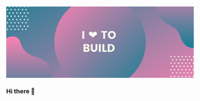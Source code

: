 ![Cover: I heart to build](https://raw.githubusercontent.com/gokula-krishna-dev/gokula-krishna-dev/master/Blue%20and%20Pink%20Neon%20Noir%20Pets%20Influencer%20Facebook%20Cover.png)

### Hi there 👋

<!--
**gokula-krishna-dev/gokula-krishna-dev** is a ✨ _special_ ✨ repository because its `README.md` (this file) appears on your GitHub profile.

Here are some ideas to get you started:

- 🔭 I’m currently working on ...
- 🌱 I’m currently learning ...
- 👯 I’m looking to collaborate on ...
- 🤔 I’m looking for help with ...
- 💬 Ask me about ...
- 📫 How to reach me: ...
- 😄 Pronouns: ...
- ⚡ Fun fact: ...
-->

